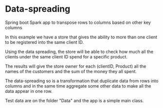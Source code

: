# Data-spreading
Spring boot Spark app to transpose rows to columns based on other key columns

In this example we have a store that gives the ability to more than one client to be registered into the same client ID.

Using the data spreading, the store will be able to check how much all the clients under the same client ID spend for a specific product.

The results will give the store owner for each (clientID, Product) all the names of the customers and the sum of the money they all spent.

The data-spreading so is a transformation that duplicate data from rows into columns and in the same time aggregate some other data to make all the data appear in one row.


Test data are on the folder "Data" and the app is a simple main class.

